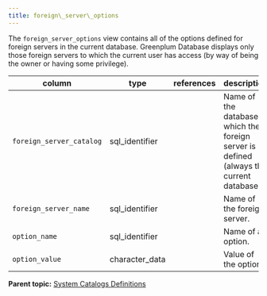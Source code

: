 ```yaml
---
title: foreign\_server\_options 
---
```


The `foreign_server_options` view contains all of the options defined for foreign servers in the current database. Greenplum Database displays only those foreign servers to which the current user has access \(by way of being the owner or having some privilege\).

|column|type|references|description|
|------|----|----------|-----------|
|`foreign_server_catalog`|sql\_identifier| |Name of the database in which the foreign server is defined \(always the current database\).|
|`foreign_server_name`|sql\_identifier| |Name of the foreign server.|
|`option_name`|sql\_identifier| |Name of an option.|
|`option_value`|character\_data| |Value of the option.|

**Parent topic:** [System Catalogs Definitions](../system_catalogs/catalog_ref-html.html)

